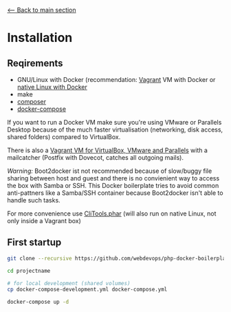 [<-- Back to main section](../README.md)

# Installation

## Reqirements

- GNU/Linux with Docker (recommendation: [Vagrant](https://www.vagrantup.com/downloads.html) VM with Docker or [native Linux with Docker](http://docs.docker.com/linux/step_one/)
- make
- [composer](https://getcomposer.org/)
- [docker-compose](https://github.com/docker/compose)

If you want to run a Docker VM make sure you're using VMware or Parallels Desktop because of
the much faster virtualisation (networking, disk access, shared folders) compared to VirtualBox.

There is also a [Vagrant VM for VirtualBox, VMware and Parallels](https://github.com/webdevops/vagrant-development)
with a mailcatcher (Postfix with Dovecot, catches all outgoing mails).

_Warning:_ Boot2docker ist not recommended because of slow/buggy file sharing between host and guest and there is no
convienient way to access the box with Samba or SSH.
This Docker boilerplate tries to avoid common anti-pattners like a Samba/SSH container because Boot2docker
isn't able to handle such tasks.

For more convenience use [CliTools.phar](https://github.com/webdevops/clitools) (will also run on native Linux, not only inside a Vagrant box)

## First startup

```bash
git clone --recursive https://github.com/webdevops/php-docker-boilerplate.git projectname

cd projectname

# for local development (shared volumes)
cp docker-compose-development.yml docker-compose.yml

docker-compose up -d
```
